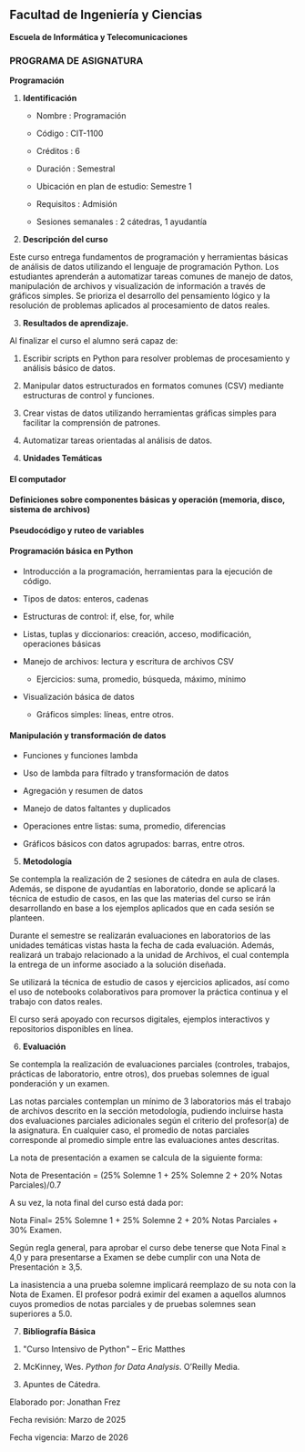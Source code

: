 ## Facultad de Ingeniería y Ciencias

**Escuela de Informática y Telecomunicaciones**

### PROGRAMA DE ASIGNATURA

**Programación**

1.  **Identificación**

    - Nombre : Programación

    - Código : CIT-1100

    - Créditos : 6

    - Duración : Semestral

    - Ubicación en plan de estudio: Semestre 1

    - Requisitos : Admisión

    - Sesiones semanales : 2 cátedras, 1 ayudantía

2.  **Descripción del curso**

Este curso entrega fundamentos de programación y herramientas básicas de
análisis de datos utilizando el lenguaje de programación Python. Los
estudiantes aprenderán a automatizar tareas comunes de manejo de datos,
manipulación de archivos y visualización de información a través de
gráficos simples. Se prioriza el desarrollo del pensamiento lógico y la
resolución de problemas aplicados al procesamiento de datos reales.

3.  **Resultados de aprendizaje.**

Al finalizar el curso el alumno será capaz de:

1.  Escribir scripts en Python para resolver problemas de procesamiento
    y análisis básico de datos.

2.  Manipular datos estructurados en formatos comunes (CSV) mediante
    estructuras de control y funciones.

3.  Crear vistas de datos utilizando herramientas gráficas simples para
    facilitar la comprensión de patrones.

4.  Automatizar tareas orientadas al análisis de datos.

<!-- -->

4.  **Unidades Temáticas**

#### 

#### El computador

#### Definiciones sobre componentes básicas y operación (memoria, disco, sistema de archivos)

#### Pseudocódigo y ruteo de variables

#### 

#### Programación básica en Python

- Introducción a la programación, herramientas para la ejecución de
  código.

- Tipos de datos: enteros, cadenas

- Estructuras de control: if, else, for, while

- Listas, tuplas y diccionarios: creación, acceso, modificación,
  operaciones básicas

- Manejo de archivos: lectura y escritura de archivos CSV

  - Ejercicios: suma, promedio, búsqueda, máximo, mínimo

- Visualización básica de datos

  - Gráficos simples: líneas, entre otros.

#### Manipulación y transformación de datos

- Funciones y funciones lambda

- Uso de lambda para filtrado y transformación de datos

- Agregación y resumen de datos

- Manejo de datos faltantes y duplicados

- Operaciones entre listas: suma, promedio, diferencias

- Gráficos básicos con datos agrupados: barras, entre otros.

5.  **Metodología**

Se contempla la realización de 2 sesiones de cátedra en aula de clases.
Además, se dispone de ayudantías en laboratorio, donde se aplicará la
técnica de estudio de casos, en las que las materias del curso se irán
desarrollando en base a los ejemplos aplicados que en cada sesión se
planteen.

Durante el semestre se realizarán evaluaciones en laboratorios de las
unidades temáticas vistas hasta la fecha de cada evaluación. Además,
realizará un trabajo relacionado a la unidad de Archivos, el cual
contempla la entrega de un informe asociado a la solución diseñada.

Se utilizará la técnica de estudio de casos y ejercicios aplicados, así
como el uso de notebooks colaborativos para promover la práctica
continua y el trabajo con datos reales.

El curso será apoyado con recursos digitales, ejemplos interactivos y
repositorios disponibles en línea.

6.  **Evaluación**

Se contempla la realización de evaluaciones parciales (controles,
trabajos, prácticas de laboratorio, entre otros), dos pruebas solemnes
de igual ponderación y un examen.

Las notas parciales contemplan un mínimo de 3 laboratorios más el
trabajo de archivos descrito en la sección metodología, pudiendo
incluirse hasta dos evaluaciones parciales adicionales según el criterio
del profesor(a) de la asignatura. En cualquier caso, el promedio de
notas parciales corresponde al promedio simple entre las evaluaciones
antes descritas.

La nota de presentación a examen se calcula de la siguiente forma:

Nota de Presentación = (25% Solemne 1 + 25% Solemne 2 + 20% Notas
Parciales)/0.7

A su vez, la nota final del curso está dada por:

Nota Final= 25% Solemne 1 + 25% Solemne 2 + 20% Notas Parciales + 30%
Examen.

Según regla general, para aprobar el curso debe tenerse que Nota Final ≥
4,0 y para presentarse a Examen se debe cumplir con una Nota de
Presentación ≥ 3,5.

La inasistencia a una prueba solemne implicará reemplazo de su nota con
la Nota de Examen. El profesor podrá eximir del examen a aquellos
alumnos cuyos promedios de notas parciales y de pruebas solemnes sean
superiores a 5.0.

7.  **Bibliografía Básica**

<!-- -->

1.  "Curso Intensivo de Python" – Eric Matthes

2.  McKinney, Wes. *Python for Data Analysis*. O’Reilly Media.

3.  Apuntes de Cátedra.

Elaborado por: Jonathan Frez

Fecha revisión: Marzo de 2025

Fecha vigencia: Marzo de 2026
